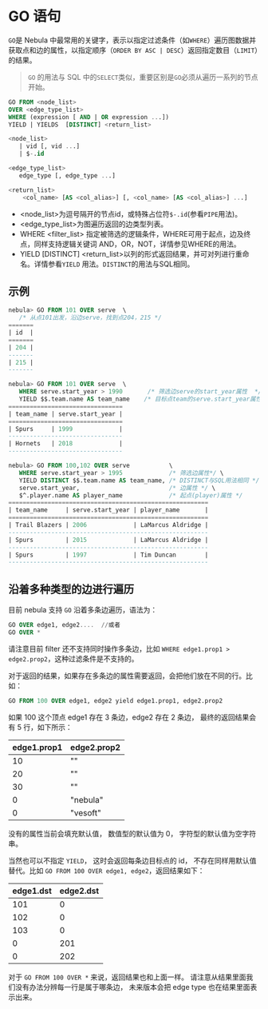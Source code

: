 # GO 语句

`GO`是 Nebula 中最常用的关键字，表示以指定过滤条件（如`WHERE`）遍历图数据并获取点和边的属性，以指定顺序（`ORDER BY ASC | DESC`）返回指定数目（`LIMIT`）的结果。

>`GO` 的用法与 SQL 中的`SELECT`类似，重要区别是`GO`必须从遍历一系列的节点开始。
<!-- >请参考`FIND`的用法，它对应于SQL中的`SELECT`。 -->

```sql
GO FROM <node_list>
OVER <edge_type_list>
WHERE (expression [ AND | OR expression ...])  
YIELD | YIELDS  [DISTINCT] <return_list>

<node_list>
   | vid [, vid ...]
   | $-.id

<edge_type_list>
   edge_type [, edge_type ...]

<return_list>
    <col_name> [AS <col_alias>] [, <col_name> [AS <col_alias>] ...]
```

* <node_list>为逗号隔开的节点id，或特殊占位符`$-.id`(参看`PIPE`用法)。
* <edge_type_list>为图遍历返回的边类型列表。
* WHERE <filter_list> 指定被筛选的逻辑条件，WHERE可用于起点，边及终点，同样支持逻辑关键词
AND，OR，NOT，详情参见WHERE的用法。
* YIELD [DISTINCT] <return_list>以列的形式返回结果，并可对列进行重命名。详情参看`YIELD`
用法。`DISTINCT`的用法与SQL相同。

## 示例

```sql
nebula> GO FROM 101 OVER serve  \
   /* 从点101出发，沿边serve，找到点204，215 */
=======
| id  |
=======
| 204 |
-------
| 215 |
-------
```

```sql
nebula> GO FROM 101 OVER serve  \
   WHERE serve.start_year > 1990       /* 筛选边serve的start_year属性  */ \
   YIELD $$.team.name AS team_name    /* 目标点team的serve.start_year属性 serve.start_year */
================================
| team_name | serve.start_year |
================================
| Spurs     | 1999             |
--------------------------------
| Hornets   | 2018             |
--------------------------------
```

```sql
nebula> GO FROM 100,102 OVER serve           \
   WHERE serve.start_year > 1995             /* 筛选边属性*/ \
   YIELD DISTINCT $$.team.name AS team_name, /* DISTINCT与SQL用法相同 */ \
   serve.start_year,                         /* 边属性 */ \
   $^.player.name AS player_name             /* 起点(player)属性 */
========================================================
| team_name     | serve.start_year | player_name       |
========================================================
| Trail Blazers | 2006             | LaMarcus Aldridge |
--------------------------------------------------------
| Spurs         | 2015             | LaMarcus Aldridge |
--------------------------------------------------------
| Spurs         | 1997             | Tim Duncan        |
--------------------------------------------------------
```

## 沿着多种类型的边进行遍历

目前 nebula 支持 `GO` 沿着多条边遍历，语法为：

```sql
GO OVER edge1, edge2....  //或者
GO OVER *
```

请注意目前 filter 还不支持同时操作多条边，比如 `WHERE edge1.prop1 > edge2.prop2`，这种过滤条件是不支持的。

对于返回的结果，如果存在多条边的属性需要返回，会把他们放在不同的行。比如：

```sql
GO FROM 100 OVER edge1, edge2 yield edge1.prop1, edge2.prop2
```

 如果 100 这个顶点 edge1 存在 3 条边，edge2 存在 2 条边， 最终的返回结果会有 5 行，如下所示：

| edge1.prop1 | edge2.prop2 |
| --- | --- |
| 10 | "" |
| 20 | "" |
| 30 | "" |
| 0 | "nebula" |
| 0 | "vesoft" |

没有的属性当前会填充默认值， 数值型的默认值为 0， 字符型的默认值为空字符串。

当然也可以不指定 `YIELD`， 这时会返回每条边目标点的 id， 不存在同样用默认值替代。比如 `GO FROM 100 OVER edge1, edge2`，返回结果如下：

| edge1.dst | edge2.dst |
| --- | --- |
| 101 | 0 |
| 102 | 0 |
| 103 | 0 |
| 0 | 201 |
| 0 | 202 |

对于 `GO FROM 100 OVER *` 来说，返回结果也和上面一样。
请注意从结果里面我们没有办法分辨每一行是属于哪条边， 未来版本会把 edge type 也在结果里面表示出来。

